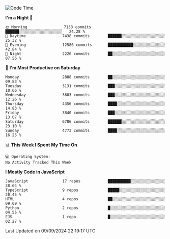 <!--START_SECTION:waka-->
![Code Time](http://img.shields.io/badge/Code%20Time-3%2C337%20hrs%2038%20mins-blue)

**I'm a Night 🦉** 

```text
🌞 Morning                7133 commits        ██████░░░░░░░░░░░░░░░░░░░   24.28 % 
🌆 Daytime                7438 commits        ██████░░░░░░░░░░░░░░░░░░░   25.32 % 
🌃 Evening                12586 commits       ███████████░░░░░░░░░░░░░░   42.84 % 
🌙 Night                  2220 commits        ██░░░░░░░░░░░░░░░░░░░░░░░   07.56 % 
```
📅 **I'm Most Productive on Saturday** 

```text
Monday                   2888 commits        ██░░░░░░░░░░░░░░░░░░░░░░░   09.83 % 
Tuesday                  3131 commits        ███░░░░░░░░░░░░░░░░░░░░░░   10.66 % 
Wednesday                3603 commits        ███░░░░░░░░░░░░░░░░░░░░░░   12.26 % 
Thursday                 4356 commits        ████░░░░░░░░░░░░░░░░░░░░░   14.83 % 
Friday                   3840 commits        ███░░░░░░░░░░░░░░░░░░░░░░   13.07 % 
Saturday                 6786 commits        ██████░░░░░░░░░░░░░░░░░░░   23.10 % 
Sunday                   4773 commits        ████░░░░░░░░░░░░░░░░░░░░░   16.25 % 
```


📊 **This Week I Spent My Time On** 

```text
💻 Operating System: 
No Activity Tracked This Week
```

**I Mostly Code in JavaScript** 

```text
JavaScript               17 repos            ██████████░░░░░░░░░░░░░░░   38.64 % 
TypeScript               9 repos             █████░░░░░░░░░░░░░░░░░░░░   20.45 % 
HTML                     4 repos             ██░░░░░░░░░░░░░░░░░░░░░░░   09.09 % 
Python                   2 repos             █░░░░░░░░░░░░░░░░░░░░░░░░   04.55 % 
EJS                      1 repo              █░░░░░░░░░░░░░░░░░░░░░░░░   02.27 % 
```




 Last Updated on 09/09/2024 22:19:17 UTC
<!--END_SECTION:waka-->

<!--
**likaiqiang/likaiqiang** is a ✨ _special_ ✨ repository because its `README.md` (this file) appears on your GitHub profile.

Here are some ideas to get you started:

- 🔭 I’m currently working on ...
- 🌱 I’m currently learning ...
- 👯 I’m looking to collaborate on ...
- 🤔 I’m looking for help with ...
- 💬 Ask me about ...
- 📫 How to reach me: ...
- 😄 Pronouns: ...
- ⚡ Fun fact: ...
-->
